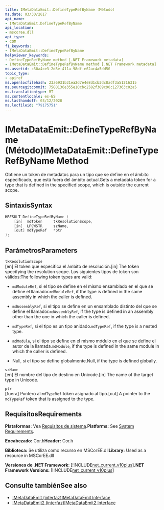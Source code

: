 ```yaml
---
title: IMetaDataEmit::DefineTypeRefByName (Método)
ms.date: 03/30/2017
api_name:
- IMetaDataEmit.DefineTypeRefByName
api_location:
- mscoree.dll
api_type:
- COM
f1_keywords:
- IMetaDataEmit::DefineTypeRefByName
helpviewer_keywords:
- DefineTypeRefByName method [.NET Framework metadata]
- IMetaDataEmit::DefineTypeRefByName method [.NET Framework metadata]
ms.assetid: c30a4ce3-2d3e-411a-98df-e62ac4a5dd50
topic_type:
- apiref
ms.openlocfilehash: 23a6931b31ea2d7e4e8d1cb3dc8adf3a51216315
ms.sourcegitcommit: 7588136e355e10cbc2582f389c90c127363c02a5
ms.translationtype: MT
ms.contentlocale: es-ES
ms.lasthandoff: 03/12/2020
ms.locfileid: "79175751"
---
```

# <a name="imetadataemitdefinetyperefbyname-method"></a><span data-ttu-id="125e7-102">IMetaDataEmit::DefineTypeRefByName (Método)</span><span class="sxs-lookup"><span data-stu-id="125e7-102">IMetaDataEmit::DefineTypeRefByName Method</span></span>
<span data-ttu-id="125e7-103">Obtiene un token de metadatos para un tipo que se define en el ámbito especificado, que está fuera del ámbito actual.</span><span class="sxs-lookup"><span data-stu-id="125e7-103">Gets a metadata token for a type that is defined in the specified scope, which is outside the current scope.</span></span>  
  
## <a name="syntax"></a><span data-ttu-id="125e7-104">Sintaxis</span><span class="sxs-lookup"><span data-stu-id="125e7-104">Syntax</span></span>  
  
```cpp  
HRESULT DefineTypeRefByName (
    [in]  mdToken     tkResolutionScope,
    [in]  LPCWSTR     szName,
    [out] mdTypeRef   *ptr
);  
```  
  
## <a name="parameters"></a><span data-ttu-id="125e7-105">Parámetros</span><span class="sxs-lookup"><span data-stu-id="125e7-105">Parameters</span></span>  
 `tkResolutionScope`  
 <span data-ttu-id="125e7-106">[en] El token que especifica el ámbito de resolución.</span><span class="sxs-lookup"><span data-stu-id="125e7-106">[in] The token specifying the resolution scope.</span></span> <span data-ttu-id="125e7-107">Los siguientes tipos de token son válidos:</span><span class="sxs-lookup"><span data-stu-id="125e7-107">The following token types are valid:</span></span>  
  
- <span data-ttu-id="125e7-108">`mdModuleRef`, si el tipo se define en el mismo ensamblado en el que se define el llamador.</span><span class="sxs-lookup"><span data-stu-id="125e7-108">`mdModuleRef`, if the type is defined in the same assembly in which the caller is defined.</span></span>  
  
- <span data-ttu-id="125e7-109">`mdAssemblyRef`, si el tipo se define en un ensamblado distinto del que se define el llamador.</span><span class="sxs-lookup"><span data-stu-id="125e7-109">`mdAssemblyRef`, if the type is defined in an assembly other than the one in which the caller is defined.</span></span>  
  
- <span data-ttu-id="125e7-110">`mdTypeRef`, si el tipo es un tipo anidado.</span><span class="sxs-lookup"><span data-stu-id="125e7-110">`mdTypeRef`, if the type is a nested type.</span></span>  
  
- <span data-ttu-id="125e7-111">`mdModule`, si el tipo se define en el mismo módulo en el que se define el autor de la llamada.</span><span class="sxs-lookup"><span data-stu-id="125e7-111">`mdModule`, if the type is defined in the same module in which the caller is defined.</span></span>  
  
- <span data-ttu-id="125e7-112">Null, si el tipo se define globalmente.</span><span class="sxs-lookup"><span data-stu-id="125e7-112">Null, if the type is defined globally.</span></span>  
  
 `szName`  
 <span data-ttu-id="125e7-113">[en] El nombre del tipo de destino en Unicode.</span><span class="sxs-lookup"><span data-stu-id="125e7-113">[in] The name of the target type in Unicode.</span></span>  
  
 `ptr`  
 <span data-ttu-id="125e7-114">[fuera] Puntero al `mdTypeRef` token asignado al tipo.</span><span class="sxs-lookup"><span data-stu-id="125e7-114">[out] A pointer to the `mdTypeRef` token that is assigned to the type.</span></span>  
  
## <a name="requirements"></a><span data-ttu-id="125e7-115">Requisitos</span><span class="sxs-lookup"><span data-stu-id="125e7-115">Requirements</span></span>  
 <span data-ttu-id="125e7-116">**Plataformas:** Vea [Requisitos de sistema](../../../../docs/framework/get-started/system-requirements.md).</span><span class="sxs-lookup"><span data-stu-id="125e7-116">**Platforms:** See [System Requirements](../../../../docs/framework/get-started/system-requirements.md).</span></span>  
  
 <span data-ttu-id="125e7-117">**Encabezado:** Cor.h</span><span class="sxs-lookup"><span data-stu-id="125e7-117">**Header:** Cor.h</span></span>  
  
 <span data-ttu-id="125e7-118">**Biblioteca:** Se utiliza como recurso en MSCorEE.dll</span><span class="sxs-lookup"><span data-stu-id="125e7-118">**Library:** Used as a resource in MSCorEE.dll</span></span>  
  
 <span data-ttu-id="125e7-119">**Versiones de .NET Framework:** [!INCLUDE[net_current_v10plus](../../../../includes/net-current-v10plus-md.md)]</span><span class="sxs-lookup"><span data-stu-id="125e7-119">**.NET Framework Versions:** [!INCLUDE[net_current_v10plus](../../../../includes/net-current-v10plus-md.md)]</span></span>  
  
## <a name="see-also"></a><span data-ttu-id="125e7-120">Consulte también</span><span class="sxs-lookup"><span data-stu-id="125e7-120">See also</span></span>

- [<span data-ttu-id="125e7-121">IMetaDataEmit (interfaz)</span><span class="sxs-lookup"><span data-stu-id="125e7-121">IMetaDataEmit Interface</span></span>](../../../../docs/framework/unmanaged-api/metadata/imetadataemit-interface.md)
- [<span data-ttu-id="125e7-122">IMetaDataEmit2 (interfaz)</span><span class="sxs-lookup"><span data-stu-id="125e7-122">IMetaDataEmit2 Interface</span></span>](../../../../docs/framework/unmanaged-api/metadata/imetadataemit2-interface.md)
